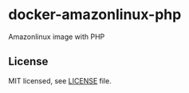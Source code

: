 # docker-amazonlinux-php
Amazonlinux image with PHP

## License

MIT licensed, see [LICENSE](./LICENSE) file.
